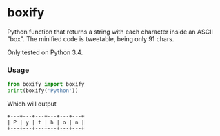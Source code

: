 # boxify
Python function that returns a string with each character inside an ASCII "box".  The minified code is tweetable, being only 91 chars.

Only tested on Python 3.4.

### Usage
```python
from boxify import boxify
print(boxify('Python'))
```
Which will output
```
+---+---+---+---+---+---+
| P | y | t | h | o | n |
+---+---+---+---+---+---+
```
